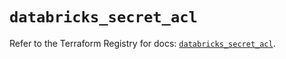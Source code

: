 # `databricks_secret_acl`

Refer to the Terraform Registry for docs: [`databricks_secret_acl`](https://registry.terraform.io/providers/databricks/databricks/1.57.0/docs/resources/secret_acl).
